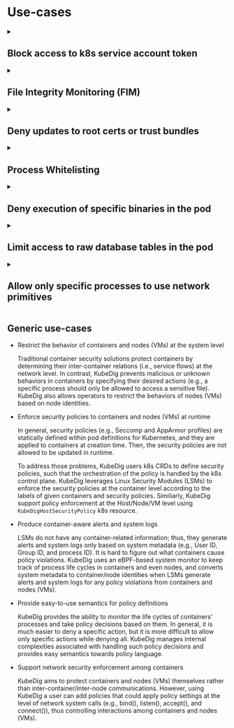 # Use-cases

<details>
  <summary><h2>Block access to k8s service account token</h2></summary>

### Description
K8s mounts the service account token as part of every pod by default. The service account token is a credential that can be used as bearer token to access k8s APIs and gain access to other k8s entities. Many a times there are no processes in the pod that use service account token which means in such cases the k8s service account token is an unused asset that can be leveraged by the attacker.

### Attack Scenario
An attacker would check for credential accesses so as to do lateral movements. For e.g., in most k8s attacks, the attacker after gaining entry into the k8s pods tries to use service account token and gain access into other entities.
  
### Sample Policy
```yaml
apiVersion: security.kubedig.com/v1
kind: KubeDigPolicy
metadata:
  name: ksp-wordpress-block-sa
  namespace: wordpress-mysql
spec:
  severity: 7
  selector:
    matchLabels:
      app: wordpress
  file:
    matchDirectories:
    - dir: /run/secrets/kubernetes.io/serviceaccount/
      recursive: true

      # cat /run/secrets/kubernetes.io/serviceaccount/token
      # curl https://$KUBERNETES_PORT_443_TCP_ADDR/api --insecure --header "Authorization: Bearer $(cat /run/secrets/kubernetes.io/serviceaccount/token)"

  action:
    Block
```
[Wordpress-MySQL example reference](../examples/wordpress-mysql/)
</details>

<details>
  <summary><h2>File Integrity Monitoring (FIM)</h2></summary>

### Description
Changes to system binary folders, configuration paths, credentials paths needs to be monitored for change. With KubeDig, one can not only monitor for changes but also block any write attempts in such system folders. Compliance frameworks such as PCI-DSS, SOX, NERC CIP, FISMA, HIPAA, SANS expect FIM to be in place.

### Attack Scenario
An attacker might want to update the configuration so as to disable security controls or access logs.
 
### Sample Policy
```yaml
apiVersion: security.kubedig.com/v1
kind: KubeDigPolicy
metadata:
  name: fim-for-system-paths
  namespace: dvwa
spec:
  action: Block
  file:
    matchDirectories:
    - dir: /bin/
      readOnly: true
      recursive: true
    - dir: /sbin/
      readOnly: true
      recursive: true
    - dir: /usr/sbin/
      readOnly: true
      recursive: true
    - dir: /usr/bin/
      readOnly: true
      recursive: true
  message: Alert! An attempt to write to system directories denied.
  severity: 5
  tags:
  - NIST
  - PCI-DSS
```
</details>

<details>
  <summary><h2>Deny updates to root certs or trust bundles</h2></summary>

### Description
Adversaries may install a root certificate on a compromised system to avoid warnings when connecting to adversary controlled web servers. Root certificates are used in public key cryptography to identify a root certificate authority (CA). When a root certificate is installed, the system or application will trust certificates in the root's chain of trust that have been signed by the root certificate. Installation of a root certificate on a compromised system would give an adversary a way to degrade the security of that system.

### Attack Scenario
Adversaries have used this technique to avoid security warnings prompting users when compromised systems connect over HTTPS to adversary controlled web servers that spoof legitimate websites in order to collect login credentials.
 
### Sample Policy
```yaml
apiVersion: security.kubedig.com/v1
kind: KubeDigPolicy
metadata:
  name: protect-trust-bundles
  namespace: dvwa
spec:
  action: Block
  file:
    matchDirectories:
    - dir: /etc/ssl/
      readOnly: true
      recursive: true
    - dir: /etc/pki/
      readOnly: true
      recursive: true
    - dir: /usr/local/share/ca-certificates/
      readOnly: true
      recursive: true
  message: Credentials modification denied
  severity: 1
  tags:
  - MITRE
  - MITRE_T1552_unsecured_credentials
```
</details>

<details>
  <summary><h2>Process Whitelisting</h2></summary>

### Description
You can use a security feature called "process isolation" or "process whitelisting" to set specific processes to be executed as part of a container or pod, and deny everything else. This can help to secure a containerized environment by limiting the processes that can run within it, and preventing unauthorized processes from being executed.

### Attack Scenario
Attacker uses command injection techniques to insert binaries in the pods/workloads and then execute the binary. Process-Whitelisting will deny any unknown process from execution.
  
### Sample Policy
```yaml
apiVersion: security.kubedig.com/v1
kind: KubeDigPolicy
metadata:
  name: allow-specific-process
  namespace: dvwa
spec:
  action: Allow
  file:
    matchDirectories:
    - dir: /
      recursive: true
  process:
    matchPaths:
    - path: /bin/bash
    - fromSource:
      - path: /bin/dash
      path: /bin/ping
    - fromSource:
      - path: /usr/sbin/apache2
      path: /bin/sh
    - path: /usr/sbin/apache2
  selector: 
    matchLabels:
      app: dvwa-web
      tier: frontend
  severity: 1
```
This policy allows `apache2`, `ping` and few shell accesses in the pod and denies everything else.
</details>

<details>
  <summary><h2>Deny execution of specific binaries in the pod</h2></summary>

### Description
Pods/Containers might get shipped with binaries which should never used in the production environments. Some of those bins might be useful in dev/staging environments but the same container image is carried forward in most cases to the production environment too. For security reasons, the devsecops team might want to disable use of these binaries in the production env even though the bins exists in the container. As an example, most of the container images are shipped with package management tools such as `apk`, `apt`, `yum`, etc. If anyone ends up using these bins in the prod env, it will increase the attack surface of the container/pod.

### Attack Scenario
Attackers use system tools such `fsck`, `ip`, `who`, `apt` etc for reconnaissance and to download its accessory tooling from the remote servers.
  
### Sample Policy

This policy denies execution of package management tools such as `apt`, `apt-get` in the target pods.
```yaml
apiVersion: security.kubedig.com/v1
kind: KubeDigPolicy
metadata:
  name: ksp-wordpress-block-process
  namespace: wordpress-mysql
spec:
  severity: 3
  selector:
    matchLabels:
      app: wordpress
  process:
    matchPaths:
    - path: /usr/bin/apt
    - path: /usr/bin/apt-get
  action:
    Block
```
</details>

<details>
  <summary><h2>Limit access to raw database tables in the pod</h2></summary>

### Description
MySQL and other database systems keep their raw tables in a specific folder path. This path can either if a path in a volume mount or local to the pod. Typically, these raw tables are accessed only by certain set of processes such as `mysqld`, `mysqldump`, `mysqladmin`. Any other binary should never be allowed to read or write into this folder.

### Attack Scenario
Attackers will try to:
1. exfiltrate the raw tables to obtain user and other information
2. encrypt the contents of the files associated with tables for ransomware purpose
3. delete the tables to cause system downtime
  
### Sample Policy
TODO
</details>

<details>
  <summary><h2>Allow only specific processes to use network primitives</h2></summary>

### Description
Typically, within a pod/container there are only specific processes that need to use network access. KubeDig allows one to specify the set of binaries that are allowed to use network primitives such as TCP, UDP, Raw sockets and deny everyone else.

### Attack Scenario
An attacker binary would try to send a beacon to its C&C (Command and Control) Server. Also the binary might use the network primitives to exfiltrate pod/container data/configuration.
  
### Sample Policy
TODO
</details>

## Generic use-cases
- Restrict the behavior of containers and nodes (VMs) at the system level

  Traditional container security solutions protect containers by determining their inter-container relations \(i.e., service flows\) at the network level. In contrast, KubeDig prevents malicious or unknown behaviors in containers by specifying their desired actions \(e.g., a specific process should only be allowed to access a sensitive file\). KubeDig also allows operators to restrict the behaviors of nodes (VMs) based on node identities.

- Enforce security policies to containers and nodes (VMs) at runtime

  In general, security policies \(e.g., Seccomp and AppArmor profiles\) are statically defined within pod definitions for Kubernetes, and they are applied to containers at creation time. Then, the security policies are not allowed to be updated in runtime.

  To address those problems, KubeDig users k8s CRDs to define security policies, such that the orchestration of the policy is handled by the k8s control plane. KubeDig leverages Linux Security Modules (LSMs) to enforce the security policies at the container level according to the labels of given containers and security policies. Similiarly, KubeDig support policy enforcement at the Host/Node/VM level using `KubeDigHostSecurityPolicy` k8s resource.

- Produce container-aware alerts and system logs

  LSMs do not have any container-related information; thus, they generate alerts and system logs only based on system metadata \(e.g., User ID, Group ID, and process ID\). It is hard to figure out what containers cause policy violations. KubeDig uses an eBPF-based system monitor to keep track of process life cycles in containers and even nodes, and converts system metadata to container/node identities when LSMs generate alerts and system logs for any policy violations from containers and nodes (VMs).

- Provide easy-to-use semantics for policy definitions

  KubeDig provides the ability to monitor the life cycles of containers' processes and take policy decisions based on them. In general, it is much easier to deny a specific action, but it is more difficult to allow only specific actions while denying all. KubeDig manages internal complexities associated with handling such policy decisions and provides easy semantics towards policy language.

- Support network security enforcement among containers

  KubeDig aims to protect containers and nodes (VMs) themselves rather than inter-container/inter-node communications. However, using KubeDig a user can add policies that could apply policy settings at the level of network system calls \(e.g., bind\(\), listen\(\), accept\(\), and connect\(\)\), thus controlling interactions among containers and nodes (VMs).


